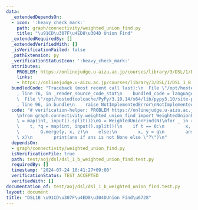 ```yaml
---
data:
  _extendedDependsOn:
  - icon: ':heavy_check_mark:'
    path: graph/connectivity/weighted_union_find.py
    title: "\u91CD\u307F\u4ED8\u304D Union Find"
  _extendedRequiredBy: []
  _extendedVerifiedWith: []
  _isVerificationFailed: false
  _pathExtension: py
  _verificationStatusIcon: ':heavy_check_mark:'
  attributes:
    PROBLEM: https://onlinejudge.u-aizu.ac.jp/courses/library/3/DSL/1/DSL_1_B
    links:
    - https://onlinejudge.u-aizu.ac.jp/courses/library/3/DSL/1/DSL_1_B
  bundledCode: "Traceback (most recent call last):\n  File \"/opt/hostedtoolcache/PyPy/3.10.14/x64/lib/pypy3.10/site-packages/onlinejudge_verify/documentation/build.py\"\
    , line 76, in _render_source_code_stat\n    bundled_code = language.bundle(\n\
    \  File \"/opt/hostedtoolcache/PyPy/3.10.14/x64/lib/pypy3.10/site-packages/onlinejudge_verify/languages/python.py\"\
    , line 96, in bundle\n    raise NotImplementedError\nNotImplementedError\n"
  code: "# verification-helper: PROBLEM https://onlinejudge.u-aizu.ac.jp/courses/library/3/DSL/1/DSL_1_B\n\
    \nfrom graph.connectivity.weighted_union_find import WeightedUnionFind\n\nN, Q\
    \ = map(int, input().split())\nG = WeightedUnionFind(N)\nfor _ in range(Q):\n\
    \    t, *q = map(int, input().split())\n    if t == 0:\n        x, y, z = q\n\
    \        G.merge(y, x, z)\n    else:\n        x, y = q\n        ans = G.diff(y,\
    \ x)\n        print(ans if ans is not None else \"?\")\n"
  dependsOn:
  - graph/connectivity/weighted_union_find.py
  isVerificationFile: true
  path: test/aoj/dsl/dsl_1_b_weighted_union_find.test.py
  requiredBy: []
  timestamp: '2024-07-24 10:41:27+09:00'
  verificationStatus: TEST_ACCEPTED
  verifiedWith: []
documentation_of: test/aoj/dsl/dsl_1_b_weighted_union_find.test.py
layout: document
title: "DSL1B \u91CD\u307F\u4ED8\u304DUnion Find\u6728"
---
```


